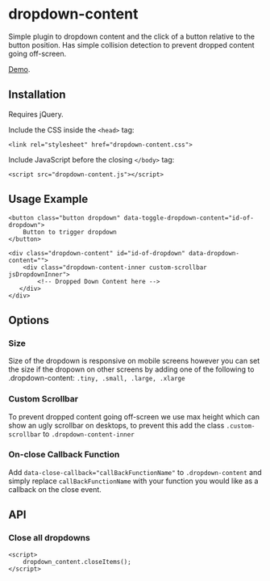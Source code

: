 # dropdown-content
Simple plugin to dropdown content and the click of a button relative to the button position. 
Has simple collision detection to prevent dropped content going off-screen.

<a href="demo/demo.html">Demo</a>.

## Installation
Requires jQuery.

Include the CSS inside the `<head>` tag:

`<link rel="stylesheet" href="dropdown-content.css">`

Include JavaScript before the closing `</body>` tag:

`<script src="dropdown-content.js"></script>`

## Usage Example

```
<button class="button dropdown" data-toggle-dropdown-content="id-of-dropdown">
    Button to trigger dropdown
</button>
        
<div class="dropdown-content" id="id-of-dropdown" data-dropdown-content="">
    <div class="dropdown-content-inner custom-scrollbar jsDropdownInner">
        <!-- Dropped Down Content here -->
   </div>
</div>
```

## Options

### Size

Size of the dropdown is responsive on mobile screens however you can set the size if the dropown
on other screens by adding one of the following to .dropdown-content: `.tiny, .small, .large, .xlarge`

### Custom Scrollbar

To prevent dropped content going off-screen we use max height which can show an ugly
scrollbar on desktops, to prevent this add the class `.custom-scrollbar` to `.dropdown-content-inner`

### On-close Callback Function

Add `data-close-callback="callBackFunctionName"` to `.dropdown-content` and simply replace 
`callBackFunctionName` with your function you would like as a callback on the close event.

## API

### Close all dropdowns
```
<script>
    dropdown_content.closeItems();
</script>
```

 

